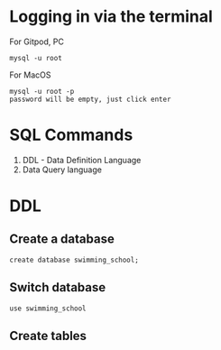 # Logging in via the terminal

For Gitpod, PC
```
mysql -u root
```

For MacOS
```
mysql -u root -p
password will be empty, just click enter
```

# SQL Commands
1. DDL - Data Definition Language
2. Data Query language

# DDL

## Create a database
```
create database swimming_school;
```

## Switch database
```
use swimming_school
```

## Create tables
